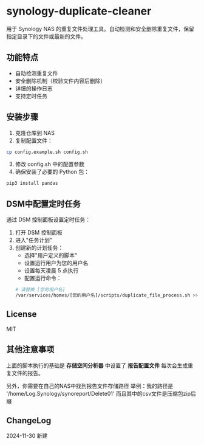 # synology-duplicate-cleaner

用于 Synology NAS 的重复文件处理工具。自动检测和安全删除重复文件，保留指定目录下的文件或最新的文件。

## 功能特点

- 自动检测重复文件
- 安全删除机制（校验文件内容后删除）
- 详细的操作日志
- 支持定时任务

## 安装步骤

1. 克隆仓库到 NAS
2. 复制配置文件：
```bash
cp config.example.sh config.sh
```
3. 修改 config.sh 中的配置参数
4. 确保安装了必要的 Python 包：
```bash
pip3 install pandas
```

## DSM中配置定时任务

通过 DSM 控制面板设置定时任务：
1. 打开 DSM 控制面板
2. 进入"任务计划"
3. 创建新的计划任务：
   - 选择"用户定义的脚本"
   - 设置运行用户为您的用户名
   - 设置每天凌晨 5 点执行
   - 配置运行命令：
   ```bash
   # 请替换 [您的用户名]
   /var/services/homes/[您的用户名]/scripts/duplicate_file_process.sh >> /var/services/homes/[您的用户名]/scripts/duplicate_process.log 2>&1
   ```

## License
MIT

## 其他注意事项

上面的脚本执行的基础是 **存储空间分析器** 中设置了 **报告配置文件** 每次会生成重复文件的报告。

另外，你需要在自己的NAS中找到报告文件存储路径
举例：我的路径是 '/home/Log.Synology/synoreport/Delete01' 而且其中的csv文件是压缩包zip后缀

## ChangeLog
2024-11-30 新建